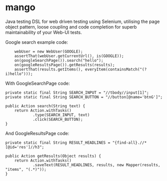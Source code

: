 mango
=====

Java testing DSL for web driven testing using Selenium, utilising the page object pattern, loose coupling and code completion for superb maintainability of your Web-UI tests.

Google search example code:

        webUser = new WebUser(GOOGLE);
        assertThat(webUser.getCurrentUrl(), is(GOOGLE));
        on(googleSearchPage()).search("hello");
        on(googleResultsPage()).getResults(results);
        assertThat(results.getItems(), everyItem(containsMatch("(?i)hello")));

With GoogleSearchPage code:

    private static final String SEARCH_INPUT = "//tbody//input[1]";
    private static final String SEARCH_BUTTON = "//button[@name='btnG']";
    
    public Action search(String text) {
        return Action.withTasks()
                .type(SEARCH_INPUT, text)
                .click(SEARCH_BUTTON);
    }

And GoogleResultsPage code:

    private static final String RESULT_HEADLINES = "{find-all}.//*[@id='res']//h3";
    
    public Action getResults(Object results) {
        return Action.withTasks()
                .saveText(RESULT_HEADLINES, results, new Mapper(results, "items", "(.*)"));
    }


